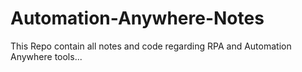# Automation-Anywhere-Notes
This Repo contain all notes and code regarding RPA and Automation Anywhere tools...
